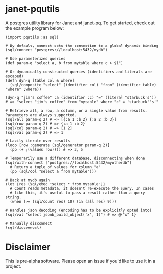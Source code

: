 # janet-pqutils

A postgres utility library for Janet and [janet-pq](https://github.com/andrewchambers/janet-pq). To get started, check out the example program below:

```
(import pqutils :as sql)

# By default, connect sets the connection to a global dynamic binding
(sql/connect "postgres://localhost:5432/mydb")

# Use parameterized queries
(def param-q "select a, b from mytable where c > $1")

# Or dynamically constructed queries (identifiers and literals are escaped)
(defn dyn-q [table col & where]
  (sql/composite "select" (identifier col) "from" (identifier table) "where" ;where))

(dyn-q "jim's coffee" :a (identifier :c) "=" (literal "starbuck's"))
# => "select "jim's coffee" from "mytable" where "c" = 'starbuck''s'"

# Retrieve all, a row, a column, or a single value from results. Parameters are always supported.
(sql/all param-q 2) # => [{:a 1 :b 2} {:a 2 :b 3}]
(sql/row param-q 2) # => {:a 1 :b 2}
(sql/col param-q 2) # => [1 2]
(sql/val param-q 2) # => 1

# Lazily iterate over results
(loop [row :generate (sql/generator param-q 2)]
  (pp (+ ;(values row)))) # => 3, 5

# Temporarily use a different database, disconnecting when done
(sql/with-connect ["postgres://localhost:5432/myotherdb"]
  # Return a tuple of values for column "a"
  (pp (sql/col "select a from mytable")))

# Back at mydb again
(let [res (sql/exec "select * from mytable")]
  # Count reads metadata, it doesn't re-execute the query. In cases
  # like this, it's useful to pass a result rather than a query string.
  (when (>= (sql/count res) 10) (in (all res) 9)))

# Handles json decoding (encoding has to be explicitly opted into)
(sql/val "select jsonb_build_object('x', 1)") # => @{"x" 1}

# Manually disconnect
(sql/disconnect)
```

# Disclaimer

This is pre-alpha software. Please open an issue if you'd like to use it in a project.
